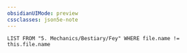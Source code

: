 ```yaml
---
obsidianUIMode: preview
cssclasses: json5e-note
---
```

```dataview
LIST FROM "5. Mechanics/Bestiary/Fey" WHERE file.name != this.file.name
```
